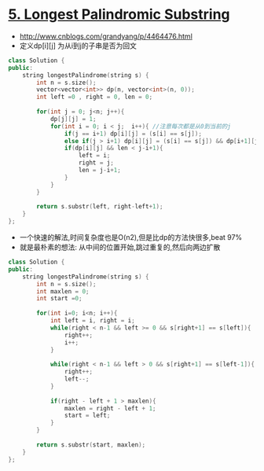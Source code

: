 # [5. Longest Palindromic Substring](https://leetcode.com/problems/longest-palindromic-substring/description/)
* http://www.cnblogs.com/grandyang/p/4464476.html
* 定义dp[i][j] 为从i到j的子串是否为回文

```c++
class Solution {
public:
    string longestPalindrome(string s) {
        int n = s.size();
        vector<vector<int>> dp(n, vector<int>(n, 0));
        int left =0 , right = 0, len = 0;
        
        for(int j = 0; j<n; j++){ 
            dp[j][j] = 1;
            for(int i = 0; i < j;  i++){ //注意每次都是从0到当前的j
                if(j == i+1) dp[i][j] = (s[i] == s[j]);
                else if(j > i+1) dp[i][j] = (s[i] == s[j]) && dp[i+1][j-1]; 
                if(dp[i][j] && len < j-i+1){
                    left = i;
                    right = j;
                    len = j-i+1;
                }
            }
        }
        
        return s.substr(left, right-left+1);
    }
};

```

* 一个快速的解法,时间复杂度也是O(n2),但是比dp的方法快很多,beat 97%
* 就是最朴素的想法: 从中间的位置开始,跳过重复的,然后向两边扩散

```c++
class Solution {
public:
    string longestPalindrome(string s) {
        int n = s.size();
        int maxlen = 0;
        int start =0;
        
        for(int i=0; i<n; i++){
            int left = i, right = i;
            while(right < n-1 && left >= 0 && s[right+1] == s[left]){
                right++;
                i++;
            }
            
            while(right < n-1 && left > 0 && s[right+1] == s[left-1]){
                right++;
                left--;
            }
            
            if(right - left + 1 > maxlen){
                maxlen = right - left + 1;
                start = left;
            }
        }
        
        return s.substr(start, maxlen);
    }
};
```
